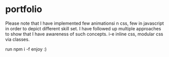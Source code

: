 # portfolio

Please note that I have implemented few animationsi n css, few in javascript in order to depict different skill set. I have followed up multiple approaches to show that I have awareness of such concepts. i-e inline css, modular css via classes. 




run npm i -f 
enjoy :)
